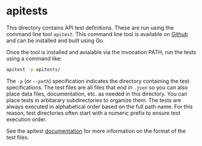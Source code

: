 # apitests

This directory contains API test definitions. These are run using the command
line tool `apitest`. This command line tool is available on [Github](https://github.com/tucats/apitest)
and can be installed and built using Go.

Once the tool is installed and avialable via the invocation PATH, run the tests using
a command like:

```sh
apitest -p apitests/
```

The `-p` (or `--path`) specification indicates the directory containing the test specifications.
The test files are all files that end in `.json` so you can also place data files, documentation,
etc. as needed in this directory. You can place tests in arbitarary subdirectories to organize them.
The tests are always executed in alphabetical order based on the full path name. For this reason,
test directories often start with a numeric prefix to ensure test execution order.

See the apitest [documentation](https://github.com/tucats/apitest/blob/main/README.md) for more information
on the format of the test files.
